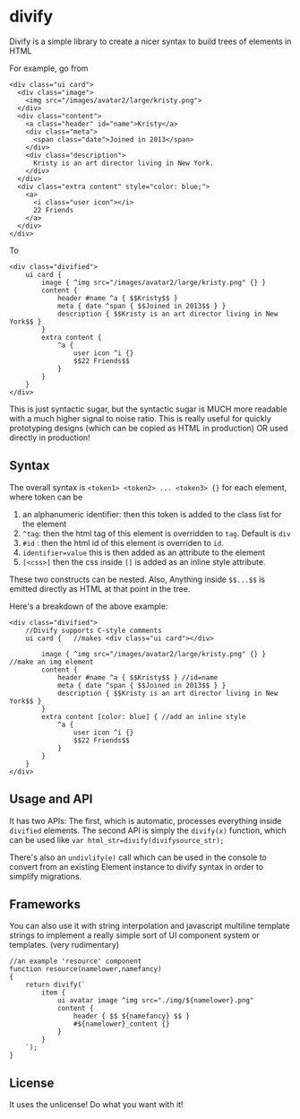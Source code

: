 # divify

Divify is a simple library to create a nicer syntax to build trees of elements in HTML

For example, go from

	<div class="ui card">
	  <div class="image">
		<img src="/images/avatar2/large/kristy.png">
	  </div>
	  <div class="content">
		<a class="header" id="name">Kristy</a>
		<div class="meta">
		  <span class="date">Joined in 2013</span>
		</div>
		<div class="description">
		  Kristy is an art director living in New York.
		</div>
	  </div>
	  <div class="extra content" style="color: blue;">
		<a>
		  <i class="user icon"></i>
		  22 Friends
		</a>
	  </div>
	</div>
	
To 

	<div class="divified">
		ui card {   
			image { ^img src="/images/avatar2/large/kristy.png" {} }
			content {
				header #name ^a { $$Kristy$$ }
				meta { date ^span { $$Joined in 2013$$ } }
				description { $$Kristy is an art director living in New York$$ }
			}
			extra content {
				^a {
					user icon ^i {}
					$$22 Friends$$
				}
			}
		}
	</div>

This is just syntactic sugar, but the syntactic sugar is MUCH more readable with a much higher signal to noise ratio.
This is really useful for quickly prototyping designs (which can be copied as HTML in production) OR used directly in production!

## Syntax 
The overall syntax is `<token1> <token2> ... <token3> {}` for each element, where token can be 
1) an alphanumeric identifier: then this token is added to the class list for the element
2) `^tag`: then the html tag of this element is overridden to `tag`.  Default is `div`
3) `#id` : then the html id of this element is overriden to `id`.
3) `identifier=value` this is then added as an attribute to the element
4) `[<css>]` then the css inside `[]` is added as an inline style attribute.

These two constructs can be nested.  Also, Anything inside `$$...$$` is emitted directly as HTML at that point in the tree.

Here's a breakdown of the above example:

    <div class="divified">  
		//Divify supports C-style comments
		ui card {   //makes <div class="ui card"></div>
		
			image { ^img src="/images/avatar2/large/kristy.png" {} } //make an img element
			content {
				header #name ^a { $$Kristy$$ } //id=name
				meta { date ^span { $$Joined in 2013$$ } }
				description { $$Kristy is an art director living in New York$$ }
			}
			extra content [color: blue] { //add an inline style
				^a {
					user icon ^i {}
					$$22 Friends$$
				}
			}
		}
    </div>

## Usage and API
It has two APIs:  The first, which is automatic, processes everything inside `divified` elements.
The second API is simply the `divify(x)` function, which can be used like `var html_str=divify(divifysource_str);`

There's also an `undivlify(e)` call which can be used in the console to convert from an existing Element instance to divify syntax in order to simplify migrations.

## Frameworks
You can also use it with string interpolation and javascript multiline template strings to implement
a really simple sort of UI component system or templates. (very rudimentary)

    //an example 'resource' component
	function resource(namelower,namefancy)
	{
		return divify(`
			item {
				ui avatar image ^img src="./img/${namelower}.png"
				content {
					header { $$ ${namefancy} $$ } 
					#${namelower}_content {}
				}
			}
		`);
	}

## License

It uses the unlicense! Do what you want with it!